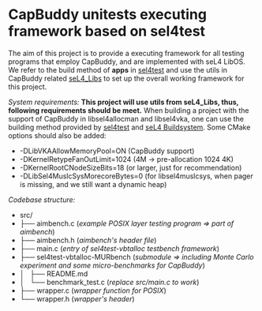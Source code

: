 # CapBuddy unitests executing framework based on sel4test
The aim of this project is to provide a executing framework for all testing programs that employ CapBuddy, and are implemented with seL4 LibOS. We refer to the build method of **apps** in [sel4test](https://github.com/seL4/sel4test) and use the utils in CapBuddy related [seL4_Libs](https://github.com/ZGwtao/seL4_libs-vbtalloc-extension) to set up the overall working framework for this project.

*System requirements:*
**This project will use utils from seL4_Libs, thus, following requirements should be meet.**
When building a project with the support of CapBuddy in libsel4allocman and libsel4vka, one can use the building method provided by [sel4test](https://github.com/seL4/sel4test-manifest.git) and [seL4 Buildsystem](https://docs.sel4.systems/projects/buildsystem/using.html). Some CMake options should also be added:

* -DLibVKAAllowMemoryPool=ON (CapBuddy support)
* -DKernelRetypeFanOutLimit=1024 (4M -> pre-allocation 1024 4K)
* -DKernelRootCNodeSizeBits=18 (or larger, just for recommendation)
* -DLibSel4MuslcSysMorecoreBytes=0 (for libsel4muslcsys, when pager is missing, and we still want a dynamic heap)

*Codebase structure:*
* src/
*   ├── aimbench.c  (*example POSIX layer testing program => part of aimbench*)
*   ├── aimbench.h  (*aimbench's header file*)
*   ├── main.c      (*entry of sel4test-vbtalloc testbench framework*)
*   ├── sel4test-vbtalloc-MURbench (*submodule => including Monte Carlo experiment and some micro-benchmarks for CapBuddy*)
*   │   ├── README.md
*   │   └── benchmark_test.c (*replace src/main.c to work*)
*   ├── wrapper.c   (*wrapper function for POSIX*)
*   └── wrapper.h   (*wrapper's header*)
